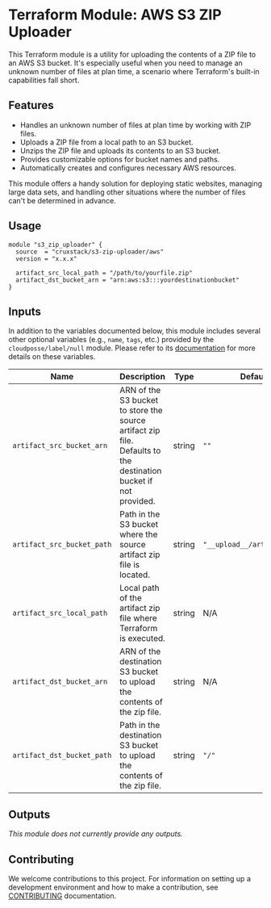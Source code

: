 # Terraform Module: AWS S3 ZIP Uploader

This Terraform module is a utility for uploading the contents of a ZIP file to
an AWS S3 bucket. It's especially useful when you need to manage an unknown
number of files at plan time, a scenario where Terraform's built-in capabilities
fall short.

## Features

- Handles an unknown number of files at plan time by working with ZIP files.
- Uploads a ZIP file from a local path to an S3 bucket.
- Unzips the ZIP file and uploads its contents to an S3 bucket.
- Provides customizable options for bucket names and paths.
- Automatically creates and configures necessary AWS resources.

This module offers a handy solution for deploying static websites, managing
large data sets, and handling other situations where the number of files can't
be determined in advance.

## Usage

```hcl
module "s3_zip_uploader" {
  source  = "cruxstack/s3-zip-uploader/aws"
  version = "x.x.x"

  artifact_src_local_path = "/path/to/yourfile.zip"
  artifact_dst_bucket_arn = "arn:aws:s3:::yourdestinationbucket"
}
```

## Inputs

In addition to the variables documented below, this module includes several
other optional variables (e.g., `name`, `tags`, etc.) provided by the
`cloudposse/label/null` module. Please refer to its [documentation](https://registry.terraform.io/modules/cloudposse/label/null/latest)
for more details on these variables.

| Name                       | Description                                                                                                     | Type   | Default                     | Required |
|----------------------------|-----------------------------------------------------------------------------------------------------------------|--------|-----------------------------|----------|
| `artifact_src_bucket_arn`  | ARN of the S3 bucket to store the source artifact zip file. Defaults to the destination bucket if not provided. | string | `""`                        | No       |
| `artifact_src_bucket_path` | Path in the S3 bucket where the source artifact zip file is located.                                            | string | `"__upload__/artifact.zip"` | No       |
| `artifact_src_local_path`  | Local path of the artifact zip file where Terraform is executed.                                                | string | N/A                         | Yes      |
| `artifact_dst_bucket_arn`  | ARN of the destination S3 bucket to upload the contents of the zip file.                                        | string | N/A                         | Yes      |
| `artifact_dst_bucket_path` | Path in the destination S3 bucket to upload the contents of the zip file.                                       | string | `"/"`                       | No       |

## Outputs

_This module does not currently provide any outputs._

## Contributing

We welcome contributions to this project. For information on setting up a
development environment and how to make a contribution, see [CONTRIBUTING](./CONTRIBUTING.md)
documentation.
